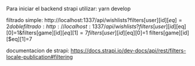 Para iniciar el backend strapi
utilizar: yarn develop

filtrado simple:
http://localhost:1337/api/wishlists?filters[user][id][$eq]=2
doble filtrado:
http://localhost:1337/api/wishlists?filters[user][id][$eq][0]=1&filters[game][id][$eq][1]=7
filters[user][id][$eq][0]=1
filters[game][id][$eq][1]=7


documentacion de strapi:
https://docs.strapi.io/dev-docs/api/rest/filters-locale-publication#filtering